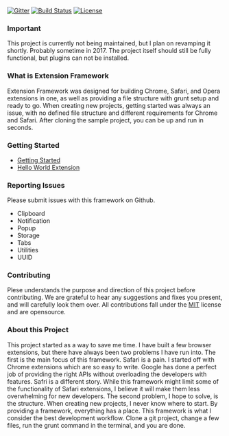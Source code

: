 [![Gitter](https://badges.gitter.im/Christianjuth/Extension-Framework.svg)](https://gitter.im/Christianjuth/Extension-Framework?utm_source=badge&utm_medium=badge&utm_campaign=pr-badge)
[![Build Status](http://img.shields.io/travis/Christianjuth/Extension_Framework.svg?branch=master)](https://travis-ci.org/Christianjuth/Extension_Framework)
[![License](http://img.shields.io/npm/l/xmlbuilder.svg)](http://opensource.org/licenses/MIT)

### Important
This project is currently not being maintained, but I plan on revamping it shortly. Probably sometime in 2017. The project itself should still be fully functional, but plugins can not be installed.

### What is Extension Framework
Extension Framework was designed for building Chrome, Safari, and Opera extensions in one, as well as providing a file structure with grunt setup and ready to go. When creating new projects, getting started was always an issue, with no defined file structure and different requirements for Chrome and Safari. After cloning the sample project, you can be up and run in seconds.

### Getting Started
* [Getting Started](https://github.com/Christianjuth/Extension_Framework/wiki/Home)
* [Hello World Extension](https://github.com/Christianjuth/Extension_Framework/wiki/Hello-World-Extension)

### Reporting Issues
Please submit issues with this framework on Github.

* Clipboard
* Notification
* Popup
* Storage
* Tabs
* Utilities
* UUID


### Contributing
Plese understands the purpose and direction of this project before contributing. We are grateful to hear any suggestions and fixes you present, and will carefully look them over. All contributions fall under the [MIT](http://opensource.org/licenses/MIT) license and are opensource.


### About this Project
This project started as a way to save me time. I have built a few browser extensions, but there have always been two problems I have run into. The first is the main focus of this framework. Safari is a pain. I started off with Chrome extensions which are so easy to write.  Google has done a perfect job of providing the right APIs without overloading the developers with features. Safri is a different story. While this framework might limit some of the functionality of Safari extensions, I believe it will make them less overwhelming for new developers.  The second problem, I hope to solve, is the structure.  When creating new projects, I never know where to start. By providing a framework, everything has a place. This framework is what I consider the best development workflow. Clone a git project, change a few files, run the grunt command in the terminal, and you are done.
